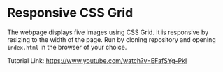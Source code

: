 # Responsive CSS Grid

The webpage displays five images using CSS Grid. It is responsive by resizing to the width of the page. Run by cloning repository and opening `index.html` in the browser of your choice.

Tutorial Link: https://www.youtube.com/watch?v=EFafSYg-PkI